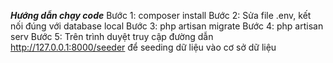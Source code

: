 ***Hướng dẫn chạy code***
Bước 1: composer install
Bước 2: Sửa file .env, kết nối đúng với database local
Bước 3: php artisan migrate
Bước 4: php artisan serv
Bước 5: Trên trình duyệt truy cập đường dẫn http://127.0.0.1:8000/seeder để seeding dữ liệu vào cơ sở dữ liệu



